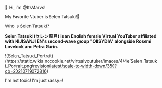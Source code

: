 
👋 Hi, I’m @ItsMarvs!

My Favorite Vtuber is Selen Tatsuki!💖

Who Is Selen Tatsuki?

**Selen Tatsuki (セレン 龍月) is an English female Virtual YouTuber affiliated with NIJISANJI EN's second-wave group "OBSYDIA" alongside Rosemi Lovelock and Petra Gurin.**

!(Selen_Tatsuki_Portrait)(https://static.wikia.nocookie.net/virtualyoutuber/images/4/4e/Selen_Tatsuki_Portrait.png/revision/latest/scale-to-width-down/350?cb=20210719072816)

I'm not toxic! I'm just sassy~!
